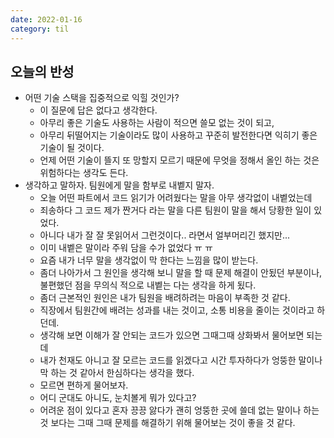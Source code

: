 ```yaml
---
date: 2022-01-16
category: til
---
```


## 오늘의 반성

- 어떤 기술 스택을 집중적으로 익힐 것인가?
  - 이 질문에 답은 없다고 생각한다.
  - 아무리 좋은 기술도 사용하는 사람이 적으면 쓸모 없는 것이 되고,
  - 아무리 뒤떨어지는 기술이라도 많이 사용하고 꾸준히 발전한다면 익히기 좋은 기술이 될 것이다.
  - 언제 어떤 기술이 뜰지 또 망할지 모르기 때문에 무엇을 정해서 올인 하는 것은 위험하다는 생각도 든다.
- 생각하고 말하자. 팀원에게 말을 함부로 내벹지 말자.
  - 오늘 어떤 파트에서 코드 읽기가 어려웠다는 말을 아무 생각없이 내벹었는데
  - 죄송하다 그 코드 제가 짠거다 라는 말을 다른 팀원이 말을 해서 당황한 일이 있었다.
  - 아니다 내가 잘 잘 못읽어서 그런것이다.. 라면서 얼부머리긴 했지만...
  - 이미 내벹은 말이라 주워 담을 수가 없었다 ㅠ ㅠ
  - 요즘 내가 너무 말을 생각없이 막 한다는 느낌을 많이 받는다.
  - 좀더 나아가서 그 원인을 생각해 보니 말을 할 때 문제 해결이 안됬던 부분이나, 불편했던 점을 무의식 적으로 내벹는 다는 생각을 하게 됬다.
  - 좀더 근본적인 원인은 내가 팀원을 배려하려는 마음이 부족한 것 같다.
  - 직장에서 팀원간에 배려는 성과를 내는 것이고, 소통 비용을 줄이는 것이라고 하던데.
  - 생각해 보면 이해가 잘 안되는 코드가 있으면 그때그때 상화봐서 물어보면 되는데
  - 내가 천재도 아니고 잘 모르는 코드를 읽겠다고 시간 투자하다가 엉뚱한 말이나 막 하는 것 같아서 한심하다는 생각을 했다.
  - 모르면 편하게 물어보자.
  - 어디 군대도 아니도, 눈치볼게 뭐가 있다고?
  - 어려운 점이 있다고 혼자 끙끙 앓다가 괜히 엉뚱한 곳에 쓸데 없는 말이나 하는 것 보다는 그때 그때 문제를 해결하기 위해 물어보는 것이 좋을 것 같다.
